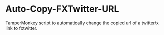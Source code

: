 # Auto-Copy-FXTwitter-URL

TamperMonkey script to automatically change the copied url of a twitter/x link to fxtwitter.
